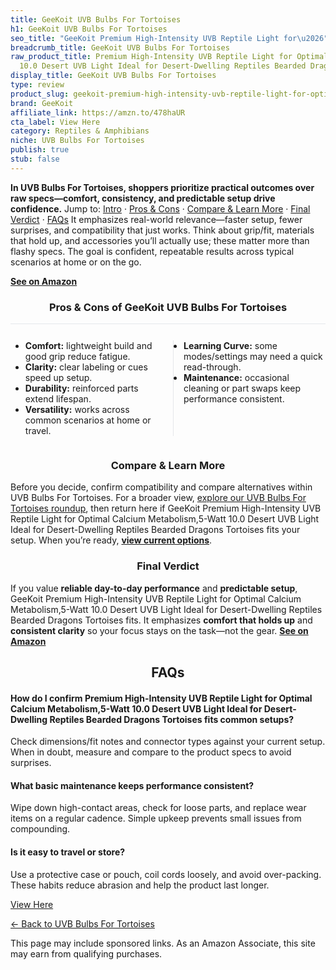 ```yaml
---
title: GeeKoit UVB Bulbs For Tortoises
h1: GeeKoit UVB Bulbs For Tortoises
seo_title: "GeeKoit Premium High-Intensity UVB Reptile Light for\u2026"
breadcrumb_title: GeeKoit UVB Bulbs For Tortoises
raw_product_title: Premium High-Intensity UVB Reptile Light for Optimal Calcium Metabolism,5-Watt
  10.0 Desert UVB Light Ideal for Desert-Dwelling Reptiles Bearded Dragons Tortoises
display_title: GeeKoit UVB Bulbs For Tortoises
type: review
product_slug: geekoit-premium-high-intensity-uvb-reptile-light-for-optimal-calcium-me-2925884a
brand: GeeKoit
affiliate_link: https://amzn.to/478haUR
cta_label: View Here
category: Reptiles & Amphibians
niche: UVB Bulbs For Tortoises
publish: true
stub: false
---
```


<div id="intro" class="full-width"><p><strong>In UVB Bulbs For Tortoises, shoppers prioritize practical outcomes over raw specs&mdash;comfort, consistency, and predictable setup drive confidence.</strong> Jump to: <a href="#intro">Intro</a> · <a href="#pros-cons">Pros &amp; Cons</a> · <a href="#compare-more">Compare &amp; Learn More</a> · <a href="#verdict">Final Verdict</a> · <a href="#faqs">FAQs</a> It emphasizes real-world relevance&mdash;faster setup, fewer surprises, and compatibility that just works. Think about grip/fit, materials that hold up, and accessories you’ll actually use; these matter more than flashy specs. The goal is confident, repeatable results across typical scenarios at home or on the go.</p><p><a href="https://amzn.to/478haUR" rel="nofollow sponsored noopener" target="_blank"><strong>See on Amazon</strong></a></p></div>
<h3 id="pros-cons" style="text-align:center;">Pros &amp; Cons of GeeKoit UVB Bulbs For Tortoises</h3>
<div class="pc-grid" style="display:grid;grid-template-columns:1fr 1fr;gap:16px;border-top:1px solid #e5e7eb;padding-top:12px;">
  <ul>
    <li><strong>Comfort:</strong> lightweight build and good grip reduce fatigue.</li>
    <li><strong>Clarity:</strong> clear labeling or cues speed up setup.</li>
    <li><strong>Durability:</strong> reinforced parts extend lifespan.</li>
    <li><strong>Versatility:</strong> works across common scenarios at home or travel.</li>
  </ul>
  <ul style="border-left:1px solid #e5e7eb;padding-left:16px;">
    <li><strong>Learning Curve:</strong> some modes/settings may need a quick read-through.</li>
    <li><strong>Maintenance:</strong> occasional cleaning or part swaps keep performance consistent.</li>
  </ul>
</div>


<h3 id="compare-more" style="text-align:center;">Compare &amp; Learn More</h3>
<p>Before you decide, confirm compatibility and compare alternatives within UVB Bulbs For Tortoises. For a broader view, <a href="#">explore our UVB Bulbs For Tortoises roundup</a>, then return here if GeeKoit Premium High-Intensity UVB Reptile Light for Optimal Calcium Metabolism,5-Watt 10.0 Desert UVB Light Ideal for Desert-Dwelling Reptiles Bearded Dragons Tortoises fits your setup. When you’re ready, <a href="https://amzn.to/478haUR" rel="nofollow sponsored noopener" target="_blank"><strong>view current options</strong></a>.</p>

<h3 id="verdict" style="text-align:center;">Final Verdict</h3>
<p>If you value <strong>reliable day-to-day performance</strong> and <strong>predictable setup</strong>, GeeKoit Premium High-Intensity UVB Reptile Light for Optimal Calcium Metabolism,5-Watt 10.0 Desert UVB Light Ideal for Desert-Dwelling Reptiles Bearded Dragons Tortoises fits. It emphasizes <strong>comfort that holds up</strong> and <strong>consistent clarity</strong> so your focus stays on the task&mdash;not the gear. <a href="https://amzn.to/478haUR" rel="nofollow sponsored noopener" target="_blank"><strong>See on Amazon</strong></a></p>

<h2 id="faqs" style="text-align:center;">FAQs</h2>
<h4><strong>How do I confirm Premium High-Intensity UVB Reptile Light for Optimal Calcium Metabolism,5-Watt 10.0 Desert UVB Light Ideal for Desert-Dwelling Reptiles Bearded Dragons Tortoises fits common setups?</strong></h4>
<p>Check dimensions/fit notes and connector types against your current setup. When in doubt, measure and compare to the product specs to avoid surprises.</p>
<h4><strong>What basic maintenance keeps performance consistent?</strong></h4>
<p>Wipe down high-contact areas, check for loose parts, and replace wear items on a regular cadence. Simple upkeep prevents small issues from compounding.</p>
<h4><strong>Is it easy to travel or store?</strong></h4>
<p>Use a protective case or pouch, coil cords loosely, and avoid over-packing. These habits reduce abrasion and help the product last longer.</p>

<p><a class="btn" href="https://amzn.to/478haUR" target="_blank" rel="nofollow sponsored noopener">View Here</a></p>
<p><a href="/roundups/reptiles-amphibians/uvb-bulbs-for-tortoises/">← Back to UVB Bulbs For Tortoises</a></p>
<aside class="disclosure">This page may include sponsored links. As an Amazon Associate, this site may earn from qualifying purchases.</aside>
